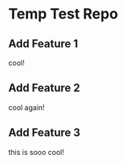 # Temp Test Repo

## Add Feature 1 

cool!

## Add Feature 2

cool again!

## Add Feature 3

this is sooo cool!

